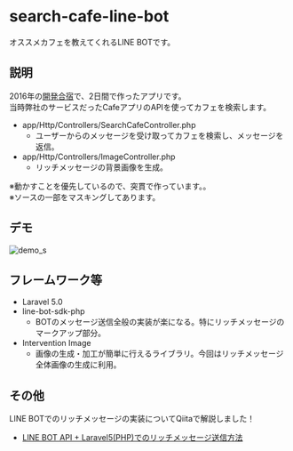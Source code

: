 # search-cafe-line-bot
オススメカフェを教えてくれるLINE BOTです。

## 説明
2016年の[開発合宿](http://allabout-tech.hatenablog.com/entry/2016/07/22/094600)で、2日間で作ったアプリです。  
当時弊社のサービスだったCafeアプリのAPIを使ってカフェを検索します。

+ app/Http/Controllers/SearchCafeController.php
    + ユーザーからのメッセージを受け取ってカフェを検索し、メッセージを返信。
+ app/Http/Controllers/ImageController.php
    + リッチメッセージの背景画像を生成。

※動かすことを優先しているので、突貫で作っています。。  
※ソースの一部をマスキングしてあります。

## デモ
![demo_s](https://user-images.githubusercontent.com/1589431/36348880-9ca1dc5c-14bc-11e8-8484-e235a552ee98.png)

## フレームワーク等
+ Laravel 5.0
+ line-bot-sdk-php
    + BOTのメッセージ送信全般の実装が楽になる。特にリッチメッセージのマークアップ部分。
+ Intervention Image
    + 画像の生成・加工が簡単に行えるライブラリ。今回はリッチメッセージ全体画像の生成に利用。

## その他
LINE BOTでのリッチメッセージの実装についてQiitaで解説しました！

+ [LINE BOT API + Laravel5(PHP)でのリッチメッセージ送信方法](https://qiita.com/naga1460/items/f31a57ed015d25694084)


